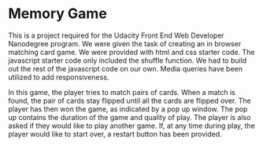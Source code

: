 # Memory Game
This is a project required for the Udacity Front End Web Developer Nanodegree program. We were given the task of creating an in browser matching card game. We were provided with html and css starter code.  The javascript starter code only included the shuffle function.  We had to build out the rest of the javascript code on our own. Media queries have been utilized to add responsiveness.

In this game, the player tries to match pairs of cards. When a match is found, the pair of cards stay flipped until all the cards are flipped over. The player has then won the game, as indicated by a pop up window. The pop up contains the duration of the game and quality of play. The player is also asked if they would like to play another game. If, at any time during play, the player would like to start over, a restart button has been provided.
